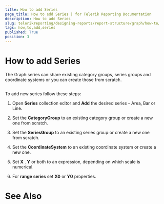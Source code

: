 ```yaml
---
title: How to add Series
page_title: How to add Series | for Telerik Reporting Documentation
description: How to add Series
slug: telerikreporting/designing-reports/report-structure/graph/how-to/how-to-add-series
tags: how,to,add,series
published: True
position: 3
---
```


# How to add Series



The Graph series can share existing category groups, series groups and coordinate systems or you can create those from scratch.

## 

To add new series follow these steps:

1. Open __Series__  collection editor and __Add__  the desired series - Area, Bar or Line.             

1. Set the __CategoryGroup__  to an existing category group or create a new one from scratch.             

1. Set the __SeriesGroup__  to an existing series group or create a new one from scratch.             

1. Set the __CoordinateSystem__  to an existing coordinate system or create a new one.             

1. Set __X__ , __Y__  or both to an expression, depending on which scale is numerical.             

1. For __range series__  set __X0__  or __Y0__  properties.             

# See Also


